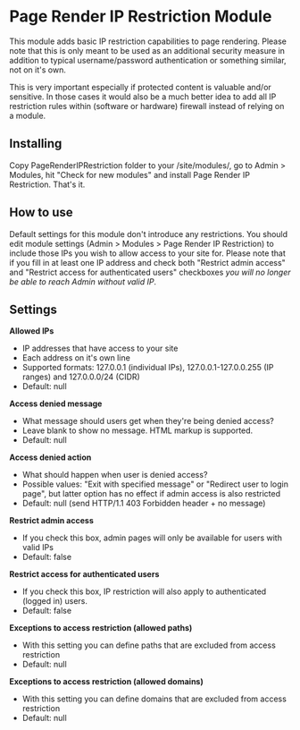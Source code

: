 Page Render IP Restriction Module
=================================

This module adds basic IP restriction capabilities to page rendering. Please note
that this is only meant to be used as an additional security measure in addition
to typical username/password authentication or something similar, not on it's
own.

This is very important especially if protected content is valuable and/or sensitive.
In those cases it would also be a much better idea to add all IP restriction rules
within (software or hardware) firewall instead of relying on a module.

## Installing

Copy PageRenderIPRestriction folder to your /site/modules/, go to Admin > Modules,
hit "Check for new modules" and install Page Render IP Restriction. That's it.

## How to use

Default settings for this module don't introduce any restrictions. You should edit
module settings (Admin > Modules > Page Render IP Restriction) to include those IPs
you wish to allow access to your site for. Please note that if you fill in at least
one IP address and check both "Restrict admin access" and "Restrict access for
authenticated users" checkboxes _you will no longer be able to reach Admin
without valid IP_.

## Settings

**Allowed IPs**

* IP addresses that have access to your site
* Each address on it's own line
* Supported formats: 127.0.0.1 (individual IPs), 127.0.0.1-127.0.0.255 (IP ranges)
  and 127.0.0.0/24 (CIDR)
* Default: null

**Access denied message**

* What message should users get when they're being denied access?
* Leave blank to show no message. HTML markup is supported.
* Default: null

**Access denied action**

* What should happen when user is denied access?
* Possible values: "Exit with specified message" or "Redirect user to login page",
  but latter option has no effect if admin access is also restricted
* Default: null (send HTTP/1.1 403 Forbidden header + no message)

**Restrict admin access**

* If you check this box, admin pages will only be available for users with valid IPs
* Default: false

**Restrict access for authenticated users**

* If you check this box, IP restriction will also apply to authenticated (logged in)
  users.
* Default: false

**Exceptions to access restriction (allowed paths)**

* With this setting you can define paths that are excluded from access restriction
* Default: null

**Exceptions to access restriction (allowed domains)**

* With this setting you can define domains that are excluded from access restriction
* Default: null